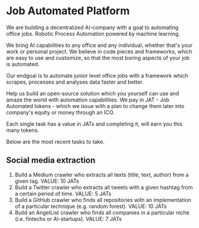 # Job Automated Platform

<!-- wp:paragraph -->
<p>We are building a decentralized AI-company with a goal to automating office jobs. Robotic Process Automation powered by machine learning.</p>
<!-- /wp:paragraph -->

<!-- wp:paragraph -->
<p>We bring AI capabilities to any office and any individual, whether that's your work or personal project. We believe in code pieces and frameworks, which are easy to use and customize, so that the most boring aspects of your job is automated. </p>
<!-- /wp:paragraph -->

<!-- wp:paragraph -->
<p>Our endgoal is to automate junior level office jobs with a framework which scrapes, processes and analyses data faster and better. </p>
<!-- /wp:paragraph -->

<!-- wp:paragraph -->
<p>Help us build an open-source solution which you yourself can use and amaze the world with automation capabilities. We pay in JAT - Job Automated tokens - which we issue with a plan to change them later into company's equity or money through an ICO. </p>
<!-- /wp:paragraph -->

<!-- wp:paragraph -->
<p>Each single task has a value in JATs and completing it, will earn you this many tokens. </p>
<!-- /wp:paragraph -->

Below are the most recent tasks to take.

## Social media extraction

1) Build a Medium crawler who extracts all texts (title, text, author) from a given tag. VALUE: 10 JATs
2) Build a Twitter crawler who extracts all tweets with a given hashtag from a certain period of time. VALUE: 5 JATs
3) Build a GitHub crawler who finds all repositories with an implementation of a particular technique (e.g. random forest). VALUE: 10 JATs
4) Build an AngelList crawler who finds all companies in a particular niche (i.e. fintechs or AI-startups). VALUE: 7 JATs 

